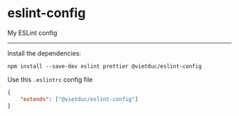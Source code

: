 # eslint-config

My ESLint config

---

Install the dependencies:

```
npm install --save-dev eslint prettier @vietduc/eslint-config
```

Use this `.eslintrc` config file

```JSON
{
    "extends": ["@vietduc/eslint-config"]
}
```
